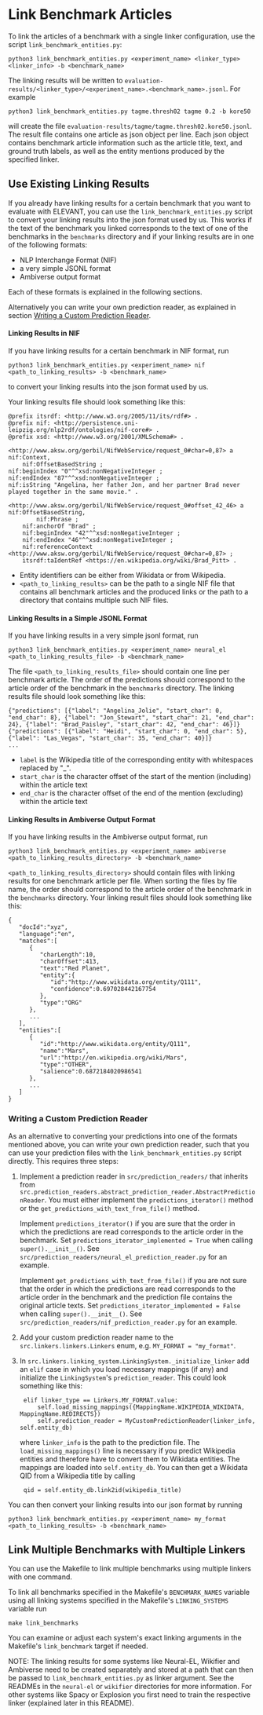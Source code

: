 # Link Benchmark Articles
To link the articles of a benchmark with a single linker configuration, use the script `link_benchmark_entities.py`:

    python3 link_benchmark_entities.py <experiment_name> <linker_type> <linker_info> -b <benchmark_name>

The linking results will be written to `evaluation-results/<linker_type>/<experiment_name>.<benchmark_name>.jsonl`.
For example

    python3 link_benchmark_entities.py tagme.thresh02 tagme 0.2 -b kore50

will create the file `evaluation-results/tagme/tagme.thresh02.kore50.jsonl`.
The result file contains one article as json object per line.
Each json object contains benchmark article information such as the article title, text, and ground truth labels,
as well as the entity mentions produced by the specified linker.

## Use Existing Linking Results
If you already have linking results for a certain benchmark that you want to evaluate with ELEVANT, you can use the `link_benchmark_entities.py` script
to convert your linking results into the json format used by us.
This works if the text of the benchmark you linked corresponds to the text of one of the benchmarks in the `benchmarks`
directory and if your linking results are in one of the following formats:
- NLP Interchange Format (NIF)
- a very simple JSONL format
- Ambiverse output format

Each of these formats is explained in the following sections.

Alternatively you can write your own prediction reader, as explained in section [Writing a Custom Prediction Reader](#writing-a-custom-prediction-reader).

#### Linking Results in NIF
If you have linking results for a certain benchmark in NIF format, run

    python3 link_benchmark_entities.py <experiment_name> nif <path_to_linking_results> -b <benchmark_name>

to convert your linking results into the json format used by us.

Your linking results file should look something like this:

    @prefix itsrdf: <http://www.w3.org/2005/11/its/rdf#> .
    @prefix nif: <http://persistence.uni-leipzig.org/nlp2rdf/ontologies/nif-core#> .
    @prefix xsd: <http://www.w3.org/2001/XMLSchema#> .
    
    <http://www.aksw.org/gerbil/NifWebService/request_0#char=0,87> a nif:Context,
        nif:OffsetBasedString ;
    nif:beginIndex "0"^^xsd:nonNegativeInteger ;
    nif:endIndex "87"^^xsd:nonNegativeInteger ;
    nif:isString "Angelina, her father Jon, and her partner Brad never played together in the same movie." .
    
    <http://www.aksw.org/gerbil/NifWebService/request_0#offset_42_46> a nif:OffsetBasedString,
            nif:Phrase ;
        nif:anchorOf "Brad" ;
        nif:beginIndex "42"^^xsd:nonNegativeInteger ;
        nif:endIndex "46"^^xsd:nonNegativeInteger ;
        nif:referenceContext <http://www.aksw.org/gerbil/NifWebService/request_0#char=0,87> ;
        itsrdf:taIdentRef <https://en.wikipedia.org/wiki/Brad_Pitt> .
    
- Entity identifiers can be either from Wikidata or from Wikipedia.
- `<path_to_linking_results>` can be the path to a single NIF file that contains all benchmark articles and the produced links
or the path to a directory that contains multiple such NIF files.

#### Linking Results in a Simple JSONL Format
If you have linking results in a very simple jsonl format, run

    python3 link_benchmark_entities.py <experiment_name> neural_el <path_to_linking_results_file> -b <benchmark_name>

The file `<path_to_linking_results_file>` should contain one line per benchmark article.
The order of the predictions should correspond to the article order of the benchmark in the `benchmarks` directory.
The linking results file should look something like this:

    {"predictions": [{"label": "Angelina_Jolie", "start_char": 0, "end_char": 8}, {"label": "Jon_Stewart", "start_char": 21, "end_char": 24}, {"label": "Brad_Paisley", "start_char": 42, "end_char": 46}]}
    {"predictions": [{"label": "Heidi", "start_char": 0, "end_char": 5}, {"label": "Las_Vegas", "start_char": 35, "end_char": 40}]}
    ...

- `label` is the Wikipedia title of the corresponding entity with whitespaces replaced by "_".
- `start_char` is the character offset of the start of the mention (including) within the article text
- `end_char` is the character offset of the end of the mention (excluding) within the article text

#### Linking Results in Ambiverse Output Format
If you have linking results in the Ambiverse output format, run

    python3 link_benchmark_entities.py <experiment_name> ambiverse <path_to_linking_results_directory> -b <benchmark_name>

`<path_to_linking_results_directory>` should contain files with linking results for one benchmark article per file.
When sorting the files by file name, the order should correspond to the article order of the benchmark in the `benchmarks` directory.
Your linking result files should look something like this:

    {
       "docId":"xyz",
       "language":"en",
       "matches":[
          {
             "charLength":10,
             "charOffset":413,
             "text":"Red Planet",
             "entity":{
                "id":"http://www.wikidata.org/entity/Q111",
                "confidence":0.697028442167754
             },
             "type":"ORG"
          },
          ...
       ],
       "entities":[
          {
             "id":"http://www.wikidata.org/entity/Q111",
             "name":"Mars",
             "url":"http://en.wikipedia.org/wiki/Mars",
             "type":"OTHER",
             "salience":0.6872184020986541
          },
          ...
       ]
    }

### Writing a Custom Prediction Reader
As an alternative to converting your predictions into one of the formats mentioned above,
you can write your own prediction reader, such that you can use your prediction files with the
`link_benchmark_entities.py` script directly.
This requires three steps:

1) Implement a prediction reader in `src/prediction_readers/` that inherits from `src.prediction_readers.abstract_prediction_reader.AbstractPredictionReader`.
You must either implement the `predictions_iterator()` method or the `get_predictions_with_text_from_file()` method.

    Implement `predictions_iterator()` if you are sure that the order in which
    the predictions are read corresponds to the article order in the benchmark.
    Set `predictions_iterator_implemented = True` when calling `super().__init__()`.
    See `src/prediction_readers/neural_el_prediction_reader.py` for an example.

    Implement `get_predictions_with_text_from_file()` if you are not sure that
    the order in which the predictions are read corresponds to the article
    order in the benchmark and the prediction file contains the original
    article texts.
    Set `predictions_iterator_implemented = False` when calling `super().__init__()`.
    See `src/prediction_readers/nif_prediction_reader.py` for an example.

2) Add your custom prediction reader name to the `src.linkers.linkers.Linkers` enum, e.g.
    `MY_FORMAT = "my_format"`.

3) In `src.linkers.linking_system.LinkingSystem._initialize_linker` add an `elif` case
in which you load necessary mappings (if any) and initialize the `LinkingSystem`'s `prediction_reader`.
This could look something like this:

        elif linker_type == Linkers.MY_FORMAT.value:
            self.load_missing_mappings({MappingName.WIKIPEDIA_WIKIDATA, MappingName.REDIRECTS})
            self.prediction_reader = MyCustomPredictionReader(linker_info, self.entity_db)

    where `linker_info` is the path to the prediction file.
    The `load_missing_mappings()` line is necessary if you predict Wikipedia entities and therefore
    have to convert them to Wikidata entities. The mappings are loaded into `self.entity_db`.
    You can then get a Wikidata QID from a Wikipedia title by calling

        qid = self.entity_db.link2id(wikipedia_title)

You can then convert your linking results into our json format by running

    python3 link_benchmark_entities.py <experiment_name> my_format <path_to_linking_results> -b <benchmark_name>


## Link Multiple Benchmarks with Multiple Linkers
You can use the Makefile to link multiple benchmarks using multiple linkers with one command.

To link all benchmarks specified in the Makefile's `BENCHMARK_NAMES` variable
using all linking systems specified in the Makefile's `LINKING_SYSTEMS` variable run

    make link_benchmarks

You can examine or adjust each system's exact linking arguments in the Makefile's `link_benchmark` target if needed.

NOTE: The linking results for some systems like Neural-EL, Wikifier and Ambiverse need to be created separately
and stored at a path that can then be passed to `link_benchmark_entities.py` as linker argument.
See the READMEs in the `neural-el` or `wikifier` directories for more information.
For other systems like Spacy or Explosion you first need to train the respective linker (explained later in this README).
